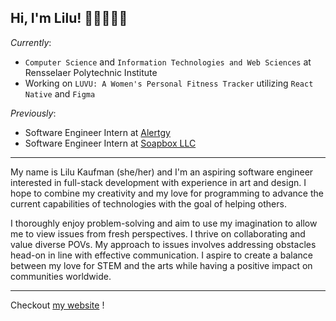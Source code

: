 ## Hi, I'm Lilu! 👋🏼👩🏻‍💻

*Currently*:
- `Computer Science` and `Information Technologies and Web Sciences` at Rensselaer Polytechnic Institute
- Working on `LUVU: A Women's Personal Fitness Tracker` utilizing `React Native` and `Figma`

*Previously*:
- Software Engineer Intern at [Alertgy](https://www.alertgy.com/)
- Software Engineer Intern at [Soapbox LLC](https://www.soapbox.host/)

<hr/>

My name is Lilu Kaufman (she/her) and I'm an aspiring software engineer interested in full-stack development with experience in art and design. I hope to combine my creativity and my love for programming to advance the current capabilities of technologies with the goal of helping others. 

I thoroughly enjoy problem-solving and aim to use my imagination to allow me to view issues from fresh perspectives. I thrive on collaborating and value diverse POVs. My approach to issues involves addressing obstacles head-on in line with effective communication. I aspire to create a balance between my love for STEM and the arts while having a positive impact on communities worldwide.

<hr/>

<!--(Currently/Previously), Currently Learning, Current Projects, Previous Projects-->

Checkout [my website](https://lilukaufman.com) !

<!--
**lilujk/lilujk** is a ✨ _special_ ✨ repository because its `README.md` (this file) appears on your GitHub profile.

Here are some ideas to get you started:

- 🔭 I’m currently working on ...
- 🌱 I’m currently learning ...
- 👯 I’m looking to collaborate on ...
- 🤔 I’m looking for help with ...
- 💬 Ask me about ...
- 📫 How to reach me: ...
- 😄 Pronouns: ...
- ⚡ Fun fact: ...
-->
